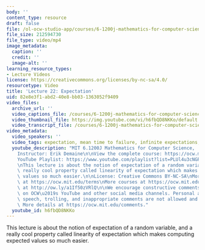 ```yaml
---
body: ''
content_type: resource
draft: false
file: /ol-ocw-studio-app/courses/6-1200j-mathematics-for-computer-science-spring-2024/61200-sp24-lecture22-2024may07_360p_16_9.mp4
file_size: 212594730
file_type: video/mp4
image_metadata:
  caption: ''
  credit: ''
  image-alt: ''
learning_resource_types:
- Lecture Videos
license: https://creativecommons.org/licenses/by-nc-sa/4.0/
resourcetype: Video
title: 'Lecture 22: Expectation'
uid: 82e8e3f1-abd2-40e8-bb03-1363052f9409
video_files:
  archive_url: ''
  video_captions_file: /courses/6-1200j-mathematics-for-computer-science-spring-2024/1x1enjuxZGCfo3YrNiBUxRRrdAq_EY55Y_transcript.webvtt
  video_thumbnail_file: https://img.youtube.com/vi/h6fbQD8NKKo/default.jpg
  video_transcript_file: /courses/6-1200j-mathematics-for-computer-science-spring-2024/1x1enjuxZGCfo3YrNiBUxRRrdAq_EY55Y_transcript.pdf
video_metadata:
  video_speakers: ''
  video_tags: expectation, mean time to failure, infinite expectations, random variables
  youtube_description: "MIT 6.1200J Mathematics for Computer Science,  Spring 2024\n\
    Instructor: Erik Demaine\n\nView the complete course: https://ocw.mit.edu/courses/6-1200j-mathematics-for-computer-science-spring-2024/\n\
    YouTube Playlist: https://www.youtube.com/playlist?list=PLUl4u3cNGP61VNvICqk2HXJTonnKgAc9d\n\
    \nThis lecture is about the notion of expectation of a random variable, and a\
    \ really cool property called linearity of expectation which makes computing expected\
    \ values so much easier.\n\nLicense: Creative Commons BY-NC-SA\nMore information\
    \ at https://ocw.mit.edu/terms\nMore courses at https://ocw.mit.edu\nSupport OCW\
    \ at http://ow.ly/a1If50zVRlQ\n\nWe encourage constructive comments and discussion\
    \ on OCW\u2019s YouTube and other social media channels. Personal attacks, hate\
    \ speech, trolling, and inappropriate comments are not allowed and may be removed.\
    \ More details at https://ocw.mit.edu/comments."
  youtube_id: h6fbQD8NKKo
---
```

This lecture is about the notion of expectation of a random variable, and a really cool property called linearity of expectation which makes computing expected values so much easier.